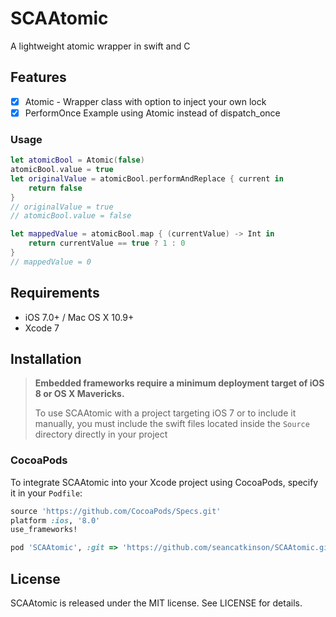 # SCAAtomic

A lightweight atomic wrapper in swift and C

## Features
- [x] Atomic - Wrapper class with option to inject your own lock
- [x] PerformOnce Example using Atomic instead of dispatch_once

### Usage

```swift
let atomicBool = Atomic(false)
atomicBool.value = true
let originalValue = atomicBool.performAndReplace { current in 
    return false 
}
// originalValue = true
// atomicBool.value = false

let mappedValue = atomicBool.map { (currentValue) -> Int in
    return currentValue == true ? 1 : 0
}
// mappedValue = 0
```


## Requirements
- iOS 7.0+ / Mac OS X 10.9+
- Xcode 7

## Installation

> **Embedded frameworks require a minimum deployment target of iOS 8 or OS X Mavericks.**
>
> To use SCAAtomic with a project targeting iOS 7 or to include it manually, you must include the swift files located inside the `Source` directory directly in your project

### CocoaPods

To integrate SCAAtomic into your Xcode project using CocoaPods, specify it in your `Podfile`:

```ruby
source 'https://github.com/CocoaPods/Specs.git'
platform :ios, '8.0'
use_frameworks!

pod 'SCAAtomic', :git => 'https://github.com/seancatkinson/SCAAtomic.git'
```

## License

SCAAtomic is released under the MIT license. See LICENSE for details.
